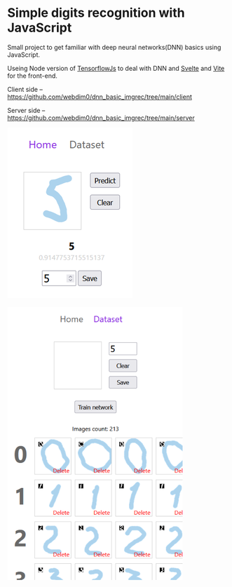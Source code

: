 # Simple digits recognition with JavaScript

Small project to get familiar with deep neural networks(DNN) basics using JavaScript.

Useing Node version of [TensorflowJs](https://www.tensorflow.org/js) to deal with DNN and [Svelte](https://svelte.dev/) and [Vite](https://vitejs.dev/) for the front-end.

Client side – https://github.com/webdim0/dnn_basic_imgrec/tree/main/client

Server side – https://github.com/webdim0/dnn_basic_imgrec/tree/main/server

<img alt="Home page" src="./client/src/assets/home-page.png" style="vertical-align:top; margin:0 20px 20px 0;">
<img alt="Dataset page" src="./client/src/assets/dataset-page.png" width="400">